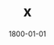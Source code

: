 ---
title: x
date: 1800-01-01
description: Power Grip
thumb: /assets/images/products/400S/400-spg-red-silver-l.jpg
image: /assets/images/products/400S/400-spg-red-silver-l.jpg
# angler-name: Johnny B. Goode

reel-type: spinning
reel-series: 400 

# location: Someplace, United States
# fish: Some Big Fish
# fish-length: 49 in.
# fish-weight: 78 lbs.
---